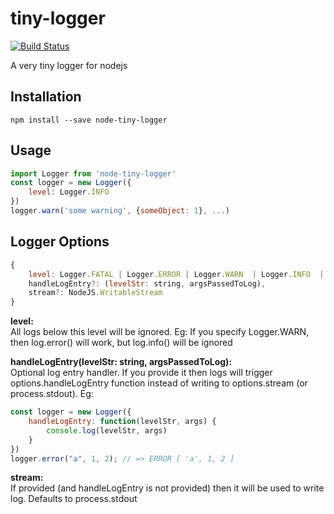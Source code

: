 # tiny-logger

[![Build Status](https://travis-ci.org/kksharma1618/tiny-logger.svg?branch=master)](https://travis-ci.org/kksharma1618/tiny-logger)

A very tiny logger for nodejs

## Installation
```
npm install --save node-tiny-logger
```

## Usage
``` javascript
import Logger from 'node-tiny-logger'
const logger = new Logger({
    level: Logger.INFO
})
logger.warn('some warning', {someObject: 1}, ...)
```

## Logger Options
``` javascript
{
    level: Logger.FATAL | Logger.ERROR | Logger.WARN  | Logger.INFO  | Logger.DEBUG | Logger.TRACE,
    handleLogEntry?: (levelStr: string, argsPassedToLog),
    stream?: NodeJS.WritableStream
}
```

**level:**<br />
All logs below this level will be ignored. Eg: If you specify Logger.WARN, then log.error() will work, but log.info() will be ignored

**handleLogEntry(levelStr: string, argsPassedToLog):**<br />
Optional log entry handler. If you provide it then logs will trigger options.handleLogEntry function instead of writing to options.stream (or process.stdout).
Eg:
``` javascript
const logger = new Logger({
    handleLogEntry: function(levelStr, args) {
        console.log(levelStr, args)
    }
})
logger.error("a", 1, 2); // => ERROR [ 'a', 1, 2 ]
```

**stream:**<br />
If provided (and handleLogEntry is not provided) then it will be used to write log. Defaults to process.stdout
